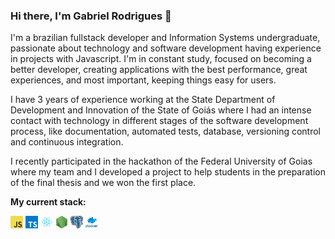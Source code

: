 ### Hi there, I'm Gabriel Rodrigues 👋


I'm a brazilian fullstack developer and Information Systems undergraduate, passionate about technology and software development having experience in projects with Javascript. I'm in constant study, focused on becoming a better developer, creating applications with the best performance, great experiences, and most important, keeping things easy for users.

I have 3 years of experience working at the State Department of Development and Innovation of the State of Goiás where I had an intense contact with technology in different stages of the software development process, like documentation, automated tests, database, versioning control and continuous integration. 

I recently participated in the hackathon of the Federal University of Goias where my team and I developed a project to help students in the preparation of the final thesis and we won the first place.


**My current stack:**

<code><img height="20" src="https://raw.githubusercontent.com/github/explore/80688e429a7d4ef2fca1e82350fe8e3517d3494d/topics/javascript/javascript.png"></code>
<code><img height="20" src="https://raw.githubusercontent.com/github/explore/80688e429a7d4ef2fca1e82350fe8e3517d3494d/topics/typescript/typescript.png"></code>
<code><img height="20" src="https://raw.githubusercontent.com/github/explore/80688e429a7d4ef2fca1e82350fe8e3517d3494d/topics/react/react.png"></code>
<code><img height="20" src="https://raw.githubusercontent.com/github/explore/80688e429a7d4ef2fca1e82350fe8e3517d3494d/topics/nodejs/nodejs.png"></code>
<code><img height="20" src="https://raw.githubusercontent.com/github/explore/80688e429a7d4ef2fca1e82350fe8e3517d3494d/topics/postgresql/postgresql.png"></code>
<code><img height="20" src="https://raw.githubusercontent.com/github/explore/80688e429a7d4ef2fca1e82350fe8e3517d3494d/topics/docker/docker.png"></code>
